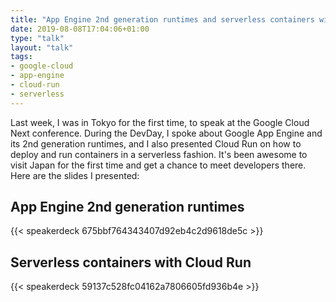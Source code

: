 ```yaml
---
title: "App Engine 2nd generation runtimes and serverless containers with Cloud Run at Cloud Next Tokyo"
date: 2019-08-08T17:04:06+01:00
type: "talk"
layout: "talk"
tags:
- google-cloud
- app-engine
- cloud-run
- serverless
---
```


Last week, I was in Tokyo for the first time, to speak at the Google Cloud Next conference. During the DevDay, I spoke about Google App Engine and its 2nd generation runtimes, and I also presented Cloud Run on how to deploy and run containers in a serverless fashion. It's been awesome to visit Japan for the first time and get a chance to meet developers there. Here are the slides I presented:

## App Engine 2nd generation runtimes

{{< speakerdeck 675bbf764343407d92eb4c2d9618de5c >}}

## Serverless containers with Cloud Run

{{< speakerdeck 59137c528fc04162a7806605fd936b4e >}}
